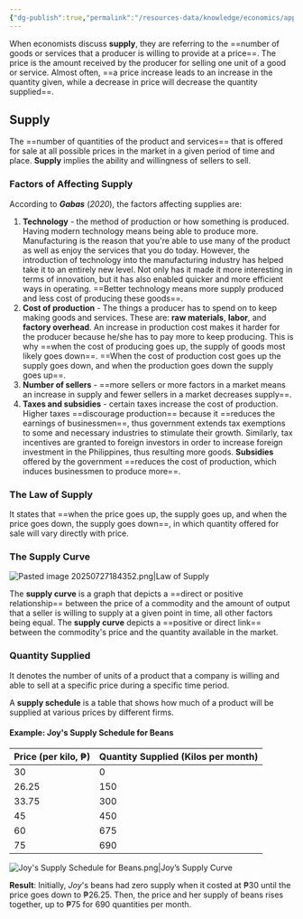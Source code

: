 ```yaml
---
{"dg-publish":true,"permalink":"/resources-data/knowledge/economics/applied-economics/demand-and-supply/market-supply/"}
---
```


When economists discuss **supply**, they are referring to the ==number of goods or services that a producer is willing to provide at a price==. The price is the amount received by the producer for selling one unit of a good or service. Almost often, ==a price increase leads to an increase in the quantity given, while a decrease in price will decrease the quantity supplied==.

## Supply
The ==number of quantities of the product and services== that is offered for sale at all possible prices in the market in a given period of time and place. **Supply** implies the ability and willingness of sellers to sell.

### Factors of Affecting Supply
According to ***Gabas*** (*2020*), the factors affecting supplies are:
1. **Technology** - the method of production or how something is produced. Having modern technology means being able to produce more. Manufacturing is the reason that you're able to use many of the product as well as enjoy the services that you do today. However, the introduction of technology into the manufacturing industry has helped take it to an entirely new level. Not only has it made it more interesting in terms of innovation, but it has also enabled quicker and more efficient ways in operating. ==Better technology means more supply produced and less cost of producing these goods==.
2. **Cost of production** - The things a producer has to spend on to keep making goods and services. These are: **raw materials**, **labor**, and **factory overhead**. An increase in production cost makes it harder for the producer because he/she has to pay more to keep producing. This is why ==when the cost of producing goes up, the supply of goods most likely goes down==. ==When the cost of production cost goes up the supply goes down, and when the production goes down the supply goes up==.
3. **Number of sellers** - ==more sellers or more factors in a market means an increase in supply and fewer sellers in a market decreases supply==.
4. **Taxes and subsidies** - certain taxes increase the cost of production. Higher taxes ==discourage production== because it ==reduces the earnings of businessmen==, thus government extends tax exemptions to some and necessary industries to stimulate their growth. Similarly, tax incentives are granted to foreign investors in order to increase foreign investment in the Philippines, thus resulting more goods. **Subsidies** offered by the government ==reduces the cost of production, which induces businessmen to produce more==.

### The Law of Supply
It states that ==when the price goes up, the supply goes up, and when the price goes down, the supply goes down==, in which quantity offered for sale will vary directly with price.

### The Supply Curve

![Pasted image 20250727184352.png|Law of Supply](/img/user/References/Economics/Images/Pasted%20image%2020250727184352.png)

The **supply curve** is a graph that depicts a ==direct or positive relationship== between the price of a commodity and the amount of output that a seller is willing to supply at a given point in time, all other factors being equal. The **supply curve** depicts a ==positive or direct link== between the commodity's price and the quantity available in the market.

### Quantity Supplied
It denotes the number of units of a product that a company is willing and able to sell at a specific price during a specific time period.

A **supply schedule** is a table that shows how much of a product will be supplied at various prices by different firms.

#### Example: Joy's Supply Schedule for Beans

| **Price** (per kilo, ₱) | **Quantity Supplied** (Kilos per month) |
| ----------------------- | --------------------------------------- |
| 30                      | 0                                       |
| 26.25                   | 150                                     |
| 33.75                   | 300                                     |
| 45                      | 450                                     |
| 60                      | 675                                     |
| 75                      | 690                                     |

![Joy's Supply Schedule for Beans.png|Joy’s Supply Curve](/img/user/References/Economics/Images/Joy's%20Supply%20Schedule%20for%20Beans.png)

**Result**: Initially, *Joy*'s beans had zero supply when it costed at ₱30 until the price goes down to ₱26.25. Then, the price and her supply of beans rises together, up to ₱75 for 690 quantities per month.